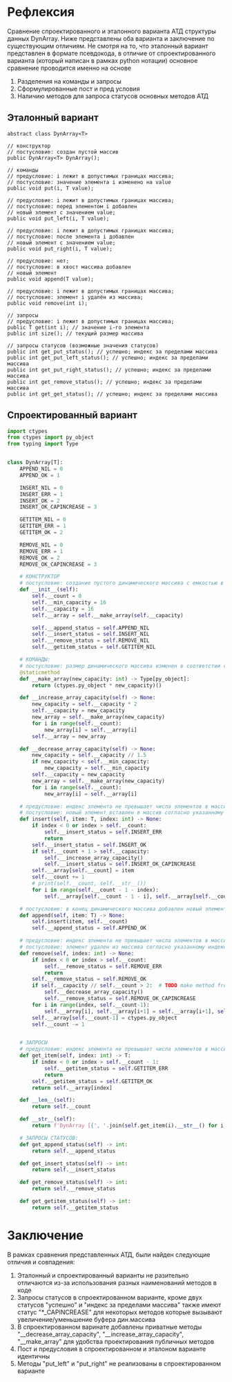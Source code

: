 # Рефлексия
Сравнение спроектированного и эталонного варианта АТД структуры данных DynArray. 
Ниже представлены оба варианта и заключение по существующим отличиям. Не смотря на то, 
что эталонный вариант представлен в формате псевдокода, в отличие от спроектированного варианта 
(который написан в рамках python нотации) основное сравнение проводится именно на основе 
1. Разделения на команды и запросы
2. Сформулированные пост и пред условия
3. Наличию методов для запроса статусов основных методов АТД

## Эталонный вариант
```pseudocode
abstract class DynArray<T>

// конструктор
// постусловие: создан пустой массив
public DynArray<T> DynArray();

// команды
// предусловие: i лежит в допустимых границах массива; 
// постусловие: значение элемента i изменено на value
public void put(i, T value);

// предусловие: i лежит в допустимых границах массива; 
// постусловие: перед элементом i добавлен 
// новый элемент с значением value; 
public void put_left(i, T value);

// предусловие: i лежит в допустимых границах массива; 
// постусловие: после элемента i добавлен 
// новый элемент с значением value;
public void put_right(i, T value);

// предусловие: нет; 
// постусловие: в хвост массива добавлен 
// новый элемент
public void append(T value); 

// предусловие: i лежит в допустимых границах массива; 
// постусловие: элемент i удалён из массива;
public void remove(int i); 

// запросы 
// предусловие: i лежит в допустимых границах массива;
public T get(int i); // значение i-го элемента 
public int size(); // текущий размер массива 

// запросы статусов (возможные значения статусов)
public int get_put_status(); // успешно; индекс за пределами массива
public int get_put_left_status(); // успешно; индекс за пределами массива
public int get_put_right_status(); // успешно; индекс за пределами массива
public int get_remove_status(); // успешно; индекс за пределами массива
public int get_get_status(); // успешно; индекс за пределами массива
```

## Спроектированный вариант
```python
import ctypes
from ctypes import py_object
from typing import Type


class DynArray[T]:
    APPEND_NIL = 0
    APPEND_OK = 1

    INSERT_NIL = 0
    INSERT_ERR = 1
    INSERT_OK = 2
    INSERT_OK_CAPINCREASE = 3

    GETITEM_NIL = 0
    GETITEM_ERR = 1
    GETITEM_OK = 2

    REMOVE_NIL = 0
    REMOVE_ERR = 1
    REMOVE_OK = 2
    REMOVE_OK_CAPINCREASE = 3

    # КОНСТРУКТОР
    # постусловие: создание пустого динамического массива с емкостью в 16 элементов
    def __init__(self):
        self.__count = 0
        self.__min_capacity = 16
        self.__capacity = 16
        self.__array = self.__make_array(self.__capacity)

        self.__append_status = self.APPEND_NIL
        self.__insert_status = self.INSERT_NIL
        self.__remove_status = self.REMOVE_NIL
        self.__getitem_status = self.GETITEM_NIL

    # КОМАНДЫ:
    # постусловие: размер динамического массива изменен в соответстии со значением new_capacity, capcity не может быть меньше значения __min_capacity
    @staticmethod
    def __make_array(new_capacity: int) -> Type[py_object]:
        return (ctypes.py_object * new_capacity)()

    def __increase_array_capacity(self) -> None:
        new_capacity = self.__capacity * 2
        self.__capacity = new_capacity
        new_array = self.__make_array(new_capacity)
        for i in range(self.__count):
            new_array[i] = self.__array[i]
        self.__array = new_array

    def __decrease_array_capacity(self) -> None:
        new_capacity = self.__capacity // 1.5
        if new_capacity < self.__min_capacity:
            new_capacity = self.__min_capacity
        self.__capacity = new_capacity
        new_array = self.__make_array(new_capacity)
        for i in range(self.__count):
            new_array[i] = self.__array[i]

    # предусловие: индекс элемента не превышает числа элементов в массиве
    # постусловие: новый элемент вставлен в массив согласно указанному индексу
    def insert(self, item: T, index: int) -> None:
        if index < 0 or index > self.__count:
            self.__insert_status = self.INSERT_ERR
            return
        self.__insert_status = self.INSERT_OK
        if self.__count + 1 > self.__capacity:
            self.__increase_array_capacity()
            self.__insert_status = self.INSERT_OK_CAPINCREASE
        self.__array[self.__count] = item
        self.__count += 1
        # print(self.__count, self.__str__())
        for i in range(self.__count - 1 - index):
            self.__array[self.__count - 1 - i], self.__array[self.__count - 2 - i] = self.__array[self.__count - 2 - i], self.__array[self.__count - 1 - i]

    # постусловие: в конец динамического массива добавлен новый элемент
    def append(self, item: T) -> None:
        self.insert(item, self.__count)
        self.__append_status = self.APPEND_OK

    # предусловие: индекс элемента не превышает числа элементов в массиве - 1
    # постусловие: элемент удален из массива согласно указанному индекс, теперь его индекс занят значением правого элемента и т.д.
    def remove(self, index: int) -> None:
        if index < 0 or index > self.__count:
            self.__remove_status = self.REMOVE_ERR
            return
        self.__remove_status = self.REMOVE_OK
        if self.__capacity // self.__count > 2:  # TODO make method from decrease logic "self.__count // self.__capacity < 2"
            self.__decrease_array_capacity()
            self.__remove_status = self.REMOVE_OK_CAPINCREASE
        for i in range(index, self.__count-1):
            self.__array[i], self.__array[i+1] = self.__array[i+1], self.__array[i]
        self.__array[self.__count-1] = ctypes.py_object
        self.__count -= 1


    # ЗАПРОСЫ
    # предусловие: индекс элемента не превышает числа элементов в массиве - 1
    def get_item(self, index: int) -> T:
        if index < 0 or index > self.__count - 1:
            self.__getitem_status = self.GETITEM_ERR
            return
        self.__getitem_status = self.GETITEM_OK
        return self.__array[index]

    def __len__(self):
        return self.__count

    def __str__(self):
        return f'DynArray [{', '.join(self.get_item(i).__str__() for i in range(self.__count))}]'

    # ЗАПРОСЫ СТАТУСОВ:
    def get_append_status(self) -> int:
        return self.__append_status

    def get_insert_status(self) -> int:
        return self.__insert_status

    def get_remove_status(self) -> int:
        return self.__remove_status

    def get_getitem_status(self) -> int:
        return self.__getitem_status
```

# Заключение 
В рамках сравнения представленных АТД, были найден следующие отличия и совпадения:
1. Эталонный и спроектированный варианты не разительно отличаются из-за использования разных наименований методов в коде
2. Запросы статусов в спроектированном варианте, кроме двух статусов "успешно" и "индекс за пределами массива" также
имеют статус "*_CAPINCREASE" для некоторых методов которые вызывают увеличение/уменьшение буфера дин.массива 
3. В спроектированном варинате добавлены приватные методы "__decrease_array_capacity", "__increase_array_capacity",
"__make_array" для удобства проектирования публичных методов
4. Пост и предусловия в спроектированном и эталоном варианте идентичны
5. Методы "put_left" и "put_right" не реализованы в спроектированном варианте

